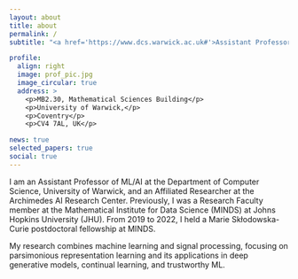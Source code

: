 ```yaml
---
layout: about
title: about
permalink: /
subtitle: "<a href='https://www.dcs.warwick.ac.uk#'>Assistant Professor @ Department of Computer Science, University of Warwick</a>."

profile:
  align: right
  image: prof_pic.jpg
  image_circular: true
  address: >
    <p>MB2.30, Mathematical Sciences Building</p>
    <p>University of Warwick,</p>
    <p>Coventry</p>
    <p>CV4 7AL, UK</p>

news: true
selected_papers: true
social: true
---
```


I am an Assistant Professor of ML/AI at the Department of Computer Science, University of Warwick, and an Affiliated Researcher at the Archimedes AI Research Center. Previously, I was a Research Faculty member at the Mathematical Institute for Data Science (MINDS) at Johns Hopkins University (JHU). From 2019 to 2022, I held a Marie Skłodowska-Curie postdoctoral fellowship at MINDS.

My research combines machine learning and signal processing, focusing on parsimonious representation learning and its applications in deep generative models, continual learning, and trustworthy ML. 

